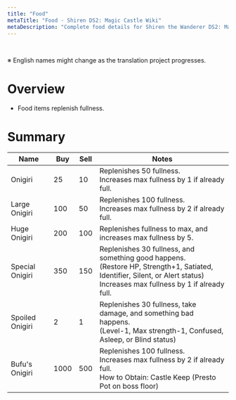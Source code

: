 ```yaml
---
title: "Food"
metaTitle: "Food - Shiren DS2: Magic Castle Wiki"
metaDescription: "Complete food details for Shiren the Wanderer DS2: Magic Castle of the Desert."
---
```


<br/>

<span class="redText">※ English names might change as the translation project progresses.</span>

# Overview

- Food items replenish fullness.

# Summary

<table class="itemListCentered">
  <thead>
    <tr>
      <th>Name</th>
      <th>Buy</th>
      <th>Sell</th>
      <th>Notes</th>
    </tr>
  </thead>
  <tbody>
    <tr>
      <td class="priceTableName">Onigiri</td>
      <td>25</td>
      <td>10</td>
      <td class="leftText">Replenishes 50 fullness.<br/>Increases max fullness by 1 if already full.</td>
    </tr>
    <tr>
      <td class="priceTableName">Large Onigiri</td>
      <td>100</td>
      <td>50</td>
      <td class="leftText">Replenishes 100 fullness.<br/>Increases max fullness by 2 if already full.</td>
    </tr>
    <tr>
      <td class="priceTableName">Huge Onigiri</td>
      <td>200</td>
      <td>100</td>
      <td class="leftText">Replenishes fullness to max, and increases max fullness by 5.</td>
    </tr>
    <tr>
      <td class="priceTableName">Special Onigiri</td>
      <td>350</td>
      <td>150</td>
      <td class="leftText">Replenishes 30 fullness, and something good happens.<br/>(Restore HP, Strength+1, Satiated, Identifier, Silent, or Alert status)<br/>Increases max fullness by 1 if already full.</td>
    </tr>
    <tr>
      <td class="priceTableName">Spoiled Onigiri</td>
      <td>2</td>
      <td>1</td>
      <td class="leftText">Replenishes 30 fullness, take damage, and something bad happens.<br/>(Level-1, Max strength-1, Confused, Asleep, or Blind status)</td>
    </tr>
    <tr>
      <td class="priceTableName">Bufu's Onigiri</td>
      <td>1000</td>
      <td>500</td>
      <td class="leftText">Replenishes 100 fullness.<br/>Increases max fullness by 2 if already full.<br/><span class="purpleText">How to Obtain</span>: Castle Keep (Presto Pot on boss floor)</td>
    </tr>
  </tbody>
</table>

